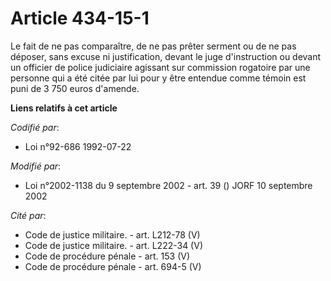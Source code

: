 # Article 434-15-1

Le fait de ne pas comparaître, de ne pas prêter serment ou de ne pas déposer, sans excuse ni justification, devant le juge
d'instruction ou devant un officier de police judiciaire agissant sur commission rogatoire par une personne qui a été citée
par lui pour y être entendue comme témoin est puni de 3 750 euros d'amende.

**Liens relatifs à cet article**

_Codifié par_:

  - Loi n°92-686 1992-07-22

_Modifié par_:

  - Loi n°2002-1138 du 9 septembre 2002 - art. 39 () JORF 10 septembre 2002

_Cité par_:

  - Code de justice militaire. - art. L212-78 (V)
  - Code de justice militaire. - art. L222-34 (V)
  - Code de procédure pénale - art. 153 (V)
  - Code de procédure pénale - art. 694-5 (V)

